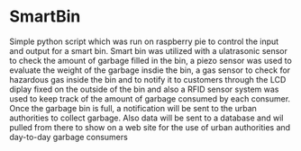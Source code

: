 # SmartBin
Simple python script which was run on raspberry pie to control the input and output for a smart bin. 
Smart bin was utilized with a ulatrasonic sensor to check the amount of garbage filled in the bin, a piezo sensor was used to evaluate the weight of the garbage insdie the bin, a gas sensor to check for hazardous gas inside the bin and to notify it to customers through the LCD diplay fixed on the outside of the bin and also a RFID sensor system was used to keep track of 
the amount of garbage consumed by each consumer. Once the garbage bin is full, a notification will be sent to the urban authorities to collect 
garbage. Also data will be sent to a database and wil pulled from there to show on a web site for the use of urban authorities and day-to-day garbage consumers
